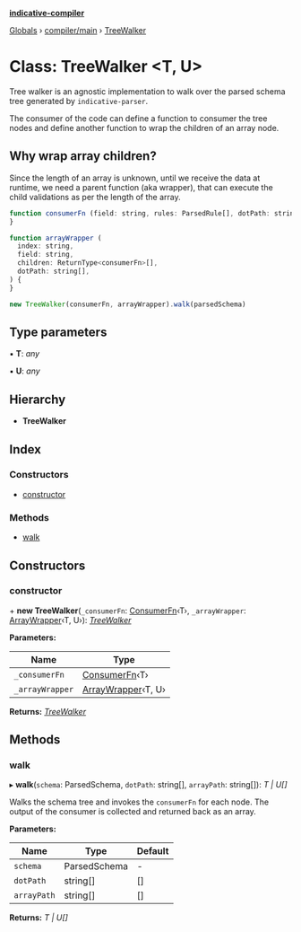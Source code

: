 **[indicative-compiler](../README.md)**

[Globals](../README.md) › [compiler/main](../modules/compiler_main.md) › [TreeWalker](compiler_main.treewalker.md)

# Class: TreeWalker <**T, U**>

Tree walker is an agnostic implementation to walk over the parsed schema
tree generated by `indicative-parser`.

The consumer of the code can define a function to consumer the tree nodes and
define another function to wrap the children of an array node.

## Why wrap array children?
Since the length of an array is unknown, until we receive the data at
runtime, we need a parent function (aka wrapper), that can execute
the child validations as per the length of the array.

```js
function consumerFn (field: string, rules: ParsedRule[], dotPath: string[], pointer: string) {
}

function arrayWrapper (
  index: string,
  field: string,
  children: ReturnType<consumerFn>[],
  dotPath: string[],
) {
}

new TreeWalker(consumerFn, arrayWrapper).walk(parsedSchema)
```

## Type parameters

▪ **T**: *any*

▪ **U**: *any*

## Hierarchy

* **TreeWalker**

## Index

### Constructors

* [constructor](compiler_main.treewalker.md#constructor)

### Methods

* [walk](compiler_main.treewalker.md#walk)

## Constructors

###  constructor

\+ **new TreeWalker**(`_consumerFn`: [ConsumerFn](../modules/compiler_main.md#consumerfn)‹T›, `_arrayWrapper`: [ArrayWrapper](../modules/compiler_main.md#arraywrapper)‹T, U›): *[TreeWalker](compiler_main.treewalker.md)*

**Parameters:**

Name | Type |
------ | ------ |
`_consumerFn` | [ConsumerFn](../modules/compiler_main.md#consumerfn)‹T› |
`_arrayWrapper` | [ArrayWrapper](../modules/compiler_main.md#arraywrapper)‹T, U› |

**Returns:** *[TreeWalker](compiler_main.treewalker.md)*

## Methods

###  walk

▸ **walk**(`schema`: ParsedSchema, `dotPath`: string[], `arrayPath`: string[]): *T | U[]*

Walks the schema tree and invokes the `consumerFn` for each node. The output
of the consumer is collected and returned back as an array.

**Parameters:**

Name | Type | Default |
------ | ------ | ------ |
`schema` | ParsedSchema | - |
`dotPath` | string[] |  [] |
`arrayPath` | string[] |  [] |

**Returns:** *T | U[]*